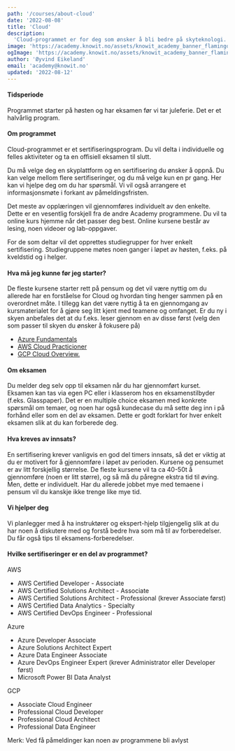 ```yaml
---
path: '/courses/about-cloud'
date: '2022-08-08'
title: 'Cloud'
description:
  'Cloud-programmet er for deg som ønsker å bli bedre på skyteknologi. Enten du helt ny på skyteknologi og ønsker å få en oversikt, eller kanskje du allerede har jobbet i skyen en stund, og vil dokumentere kunneskapen dine. Eller ønsker du å fordype deg i et nytt fagområde i skyen?'
image: 'https://academy.knowit.no/assets/knowit_academy_banner_flamingo.png'
ogImage: 'https://academy.knowit.no/assets/knowit_academy_banner_flamingo.png'
author: 'Øyvind Eikeland'
email: 'academy@knowit.no'
updated: '2022-08-12'
---
```


</p>
<h4>Tidsperiode</h4>
Programmet starter på høsten og har eksamen før vi tar juleferie. Det er et halvårlig program. </p>


<h4>Om programmet</h4>
Cloud-programmet er et sertifiseringsprogram. Du vil delta i individuelle og felles aktiviteter og ta en offisiell eksamen til slutt.

Du må velge deg en skyplattform og en sertifisering du ønsker å oppnå. Du kan velge mellom flere sertifiseringer, og du må velge kun en pr gang. Her kan vi hjelpe deg om du har spørsmål. Vi vil også arrangere et informasjonsmøte i forkant av påmeldingsfristen.

Det meste av opplæringen vil gjennomføres individuelt av den enkelte. Dette er en vesentlig forskjell fra de andre Academy programmene. Du vil ta online kurs hjemme når det passer deg best. Online kursene består av lesing, noen videoer og lab-oppgaver.

For de som deltar vil det opprettes studiegrupper for hver enkelt sertifisering. Studiegruppene møtes noen ganger i løpet av høsten, f.eks. på kveldstid og i helger.
</p>

<h4>Hva må jeg kunne før jeg starter?</h4>
De fleste kursene starter rett på pensum og det vil være nyttig om du allerede har en forståelse for Cloud og hvordan ting henger sammen på en overordnet måte. I tillegg kan det være nyttig å ta en gjennomgang av kursmaterialet for å gjøre seg litt kjent med teamene og omfanget. Er du ny i skyen anbefales det at du f.eks. leser gjennom en av disse først (velg den som passer til skyen du ønsker å fokusere på)

<ul>
<li><a href="https://docs.microsoft.com/en-us/certifications/azure-fundamentals/" target="new">Azure Fundamentals</a></li>
<li><a href="https://aws.amazon.com/certification/certified-cloud-practitioner/" target="new">AWS Cloud Practicioner</a></li>
<li><a href="https://cloud.google.com/docs/overview" target="new">GCP Cloud Overview.</a></li>
</ul>
</p>

<h4>Om eksamen</h4>
Du melder deg selv opp til eksamen når du har gjennomført kurset. Eksamen kan tas via egen PC eller i klasserom hos en eksamenstilbyder (f.eks. Glasspaper). Det er en multiple choice eksamen med konkrete spørsmål om temaer, og noen har også kundecase du må sette deg inn i på forhånd eller som en del av eksamen. Dette er godt forklart for hver enkelt eksamen slik at du kan forberede deg.
</p>

<h4>Hva kreves av innsats?</h4>
En sertifisering krever vanligvis en god del timers innsats, så det er viktig at du er motivert for å gjennomføre i løpet av perioden. Kursene og pensumet er av litt forskjellig størrelse. De fleste kursene vil ta ca 40-50t å gjennomføre (noen er litt større), og så må du påregne ekstra tid til øving. Men, dette er individuelt. Har du allerede jobbet mye med temaene i pensum vil du kanskje ikke trenge like mye tid.
</p>

<h4>Vi hjelper deg</h4>
Vi planlegger med å ha instruktører og ekspert-hjelp tilgjengelig slik at du har noen å diskutere med og forstå bedre hva som må til av forberedelser. Du får også tips til eksamens-forberedelser.
</p>

<h4>Hvilke sertifiseringer er en del av programmet?</h4>

AWS
<ul>
<li>AWS Certified Developer - Associate</li>
<li>AWS Certified Solutions Architect - Associate</li>
<li>AWS Certified Solutions Architect - Professional (krever Associate først)
<li>AWS Certified Data Analytics - Specialty
<li>AWS Certified DevOps Engineer - Professional
</ul>

Azure
<ul>
<li>Azure Developer Associate
<li>Azure Solutions Architect Expert
<li>Azure Data Engineer Associate
<li>Azure DevOps Engineer Expert (krever Administrator eller Developer først)
<li>Microsoft Power BI Data Analyst
</ul>

GCP
<ul>
<li>Associate Cloud Engineer
<li>Professional Cloud Developer
<li>Professional Cloud Architect
<li>Professional Data Engineer
</ul>

Merk: Ved få påmeldinger kan noen av programmene bli avlyst



